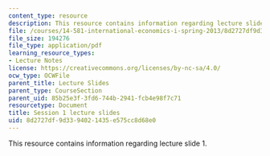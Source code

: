 ```yaml
---
content_type: resource
description: This resource contains information regarding lecture slide 1.
file: /courses/14-581-international-economics-i-spring-2013/8d2727df9d3394021435e575cc8d68e0_MIT14_581S13_Lecslides1.pdf
file_size: 194276
file_type: application/pdf
learning_resource_types:
- Lecture Notes
license: https://creativecommons.org/licenses/by-nc-sa/4.0/
ocw_type: OCWFile
parent_title: Lecture Slides
parent_type: CourseSection
parent_uid: 85b25e3f-3fd6-744b-2941-fcb4e98f7c71
resourcetype: Document
title: Session 1 lecture slides
uid: 8d2727df-9d33-9402-1435-e575cc8d68e0
---
```

This resource contains information regarding lecture slide 1.